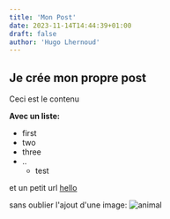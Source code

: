 ```yaml
---
title: 'Mon Post'
date: 2023-11-14T14:44:39+01:00
draft: false
author: 'Hugo Lhernoud'
---
```


## Je crée mon propre post

Ceci est le contenu

**Avec un liste:**
- first
- two
- three
- ..
  - test

et un petit url [hello](https://www.google.fr)

sans oublier l'ajout d'une image: 
![animal](/gh_test/img/bg.jpeg)
